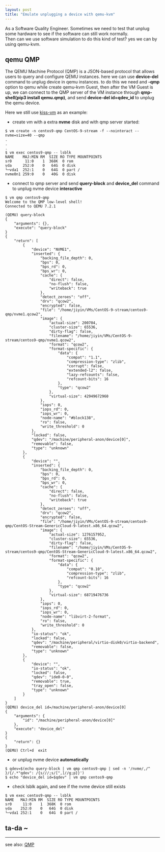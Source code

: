 ```yaml
---
layout: post
title: "Emulate unplugging a device with qemu-kvm"
---
```


As a Software Quality Engineer. Sometimes we need to test that unplug some hardware to see if the software can still work normally.  
Then can we use software simulation to do this kind of test? yes we can by using qemu-kvm.  

## qemu QMP
The QEMU Machine Protocol (QMP) is a JSON-based protocol that allows users to query and configure QEMU instances. here we can use 
**device-del** command to unplug device in qemu instances. to do this we need and **-qmp** option to qemu while create qemu-kvm Guest, 
then after the VM Guest is up, we can connect to the QMP server of the VM instance through **qmp-shell(pip3 install qemu.qmp)**, and 
send **device-del id=qdev_id** to unplug the qemu device.  

Here we still use [kiss-vm](https://github.com/tcler/kiss-vm-ns) as an example:  

- create vm with a extra **nvme** disk and with qmp server started:  

```
$ vm create -n centos9-qmp CentOS-9-stream -f --nointeract --nvme=size=40 --qmp
.
.
.
$ vm exec centos9-qmp -- lsblk
NAME    MAJ:MIN RM  SIZE RO TYPE MOUNTPOINTS
sr0      11:0    1  368K  0 rom  
vda     252:0    0   64G  0 disk 
└─vda1  252:1    0   64G  0 part /
nvme0n1 259:0    0   40G  0 disk 
```

- connect to qmp server and send **query-block** and **device_del** command to unplug nvme device **interactive**  

```
$ vm qmp centos9-qmp 
Welcome to the QMP low-level shell!
Connected to QEMU 7.2.1

(QEMU) query-block
{
    "arguments": {},
    "execute": "query-block"
}
{
    "return": [
        {
            "device": "NVME1",
            "inserted": {
                "backing_file_depth": 0,
                "bps": 0,
                "bps_rd": 0,
                "bps_wr": 0,
                "cache": {
                    "direct": false,
                    "no-flush": false,
                    "writeback": true
                },
                "detect_zeroes": "off",
                "drv": "qcow2",
                "encrypted": false,
                "file": "/home/jiyin/VMs/CentOS-9-stream/centos9-qmp/nvme1.qcow2",
                "image": {
                    "actual-size": 200704,
                    "cluster-size": 65536,
                    "dirty-flag": false,
                    "filename": "/home/jiyin/VMs/CentOS-9-stream/centos9-qmp/nvme1.qcow2",
                    "format": "qcow2",
                    "format-specific": {
                        "data": {
                            "compat": "1.1",
                            "compression-type": "zlib",
                            "corrupt": false,
                            "extended-l2": false,
                            "lazy-refcounts": false,
                            "refcount-bits": 16
                        },
                        "type": "qcow2"
                    },
                    "virtual-size": 42949672960
                },
                "iops": 0,
                "iops_rd": 0,
                "iops_wr": 0,
                "node-name": "#block138",
                "ro": false,
                "write_threshold": 0
            },
            "locked": false,
            "qdev": "/machine/peripheral-anon/device[0]",
            "removable": false,
            "type": "unknown"
        },
        {
            "device": "",
            "inserted": {
                "backing_file_depth": 0,
                "bps": 0,
                "bps_rd": 0,
                "bps_wr": 0,
                "cache": {
                    "direct": false,
                    "no-flush": false,
                    "writeback": true
                },
                "detect_zeroes": "off",
                "drv": "qcow2",
                "encrypted": false,
                "file": "/home/jiyin/VMs/CentOS-9-stream/centos9-qmp/CentOS-Stream-GenericCloud-9-latest.x86_64.qcow2",
                "image": {
                    "actual-size": 1276157952,
                    "cluster-size": 65536,
                    "dirty-flag": false,
                    "filename": "/home/jiyin/VMs/CentOS-9-stream/centos9-qmp/CentOS-Stream-GenericCloud-9-latest.x86_64.qcow2",
                    "format": "qcow2",
                    "format-specific": {
                        "data": {
                            "compat": "0.10",
                            "compression-type": "zlib",
                            "refcount-bits": 16
                        },
                        "type": "qcow2"
                    },
                    "virtual-size": 68719476736
                },
                "iops": 0,
                "iops_rd": 0,
                "iops_wr": 0,
                "node-name": "libvirt-2-format",
                "ro": false,
                "write_threshold": 0
            },
            "io-status": "ok",
            "locked": false,
            "qdev": "/machine/peripheral/virtio-disk0/virtio-backend",
            "removable": false,
            "type": "unknown"
        },
        {
            "device": "",
            "io-status": "ok",
            "locked": false,
            "qdev": "ide0-0-0",
            "removable": true,
            "tray_open": false,
            "type": "unknown"
        }
    ]
}
(QEMU) device_del id=/machine/peripheral-anon/device[0]
{
    "arguments": {
        "id": "/machine/peripheral-anon/device[0]"
    },
    "execute": "device_del"
}
{
    "return": {}
}
(QEMU) Ctrl+d  exit
```

- or unplug nvme device **automatically**  

```
$ qdev=$(echo query-block | vm qmp centos9-qmp | sed -n '/nvme/,/^        }/{/.*"qdev": /{s///;s/[",]//g;p}}')
$ echo "device_del id=$qdev" | vm qmp centos9-qmp 
```

- check lsblk again, and see if the nvme device still exists  

```
$ vm exec centos9-qmp -- lsblk
NAME   MAJ:MIN RM  SIZE RO TYPE MOUNTPOINTS
sr0     11:0    1  368K  0 rom  
vda    252:0    0   64G  0 disk 
└─vda1 252:1    0   64G  0 part /
```

## ta-da ~

---
see also: [QMP](https://wiki.qemu.org/Documentation/QMP)
